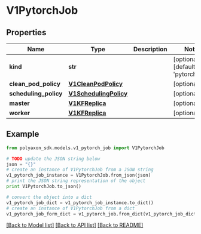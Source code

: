 # V1PytorchJob


## Properties
Name | Type | Description | Notes
------------ | ------------- | ------------- | -------------
**kind** | **str** |  | [optional] [default to 'pytorch_job']
**clean_pod_policy** | [**V1CleanPodPolicy**](V1CleanPodPolicy.md) |  | [optional] 
**scheduling_policy** | [**V1SchedulingPolicy**](V1SchedulingPolicy.md) |  | [optional] 
**master** | [**V1KFReplica**](V1KFReplica.md) |  | [optional] 
**worker** | [**V1KFReplica**](V1KFReplica.md) |  | [optional] 

## Example

```python
from polyaxon_sdk.models.v1_pytorch_job import V1PytorchJob

# TODO update the JSON string below
json = "{}"
# create an instance of V1PytorchJob from a JSON string
v1_pytorch_job_instance = V1PytorchJob.from_json(json)
# print the JSON string representation of the object
print V1PytorchJob.to_json()

# convert the object into a dict
v1_pytorch_job_dict = v1_pytorch_job_instance.to_dict()
# create an instance of V1PytorchJob from a dict
v1_pytorch_job_form_dict = v1_pytorch_job.from_dict(v1_pytorch_job_dict)
```
[[Back to Model list]](../README.md#documentation-for-models) [[Back to API list]](../README.md#documentation-for-api-endpoints) [[Back to README]](../README.md)


